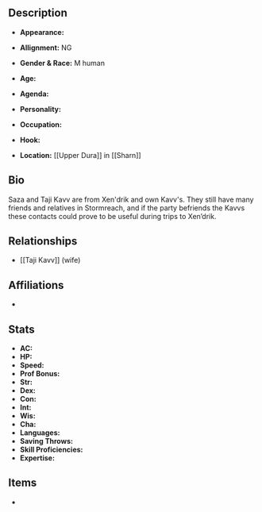 ## Description
- **Appearance:** 

- **Allignment:** NG

- **Gender & Race:** M human

- **Age:** 

- **Agenda:** 

- **Personality:** 

- **Occupation:** 

- **Hook:** 

- **Location:** [[Upper Dura]] in [[Sharn]]

## Bio
Saza and Taji Kavv are from Xen'drik and own Kavv's. They still have many friends and relatives in Stormreach, and if the party befriends the Kavvs these contacts could prove to be useful during trips to Xen’drik.

## Relationships
- [[Taji Kavv]] (wife)

## Affiliations
- 

## Stats
- **AC:** 
- **HP:** 
- **Speed:** 
- **Prof Bonus:** 
- **Str:** 
- **Dex:** 
- **Con:** 
- **Int:** 
- **Wis:** 
- **Cha:** 
- **Languages:** 
- **Saving Throws:** 
- **Skill Proficiencies:** 
- **Expertise:** 


## Items
- 
